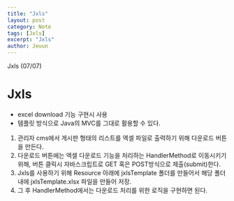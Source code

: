 ```yaml
---
title: "Jxls"
layout: post
category: Note
tags: [Jxls]
excerpt: "Jxls"
author: Jeuun
---
```

Jxls (07/07)

# Jxls

- excel download 기능 구현시 사용
- 템플릿 방식으로 Java의 MVC를 그대로 활용할 수 있다.

1. 관리자 cms에서 게시판 형태의 리스트를 엑셀 파일로 출력하기 위해 다운로드 버튼을 만든다.
2. 다운로드 버튼에는 엑셀 다운로드 기능을 처리하는 HandlerMethod로 이동시키기 위해, 
   버튼 클릭시 자바스크립트로 GET 혹은 POST방식으로 제출(submit)한다.
3. Jxls를 사용하기 위해 Resource 아래에 jxlsTemplate 폴더를 만들어서 해당 폴더내에 jxlsTemplate.xlsx 파일을 만들어 저장.
4. 그 후 HandlerMethod에서는 다운로드 처리를 위한 로직을 구현하면 된다.



